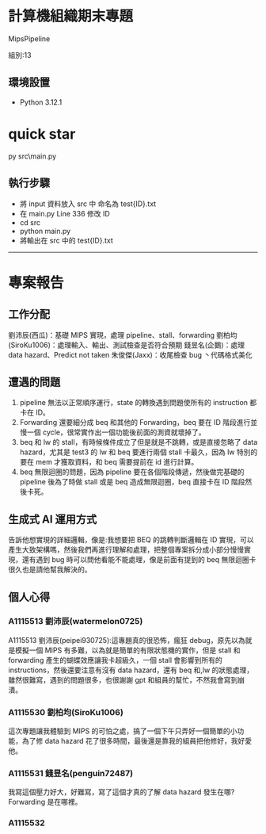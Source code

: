 # 計算機組織期末專題

MipsPipeline

組別:13

## 環境設置

- Python 3.12.1

# quick star

py src\main.py

## 執行步驟

- 將 input 資料放入 src 中 命名為 test{ID}.txt
- 在 main.py Line 336 修改 ID
- cd src
- python main.py
- 將輸出在 src 中的 test{ID}.txt

---

# 專案報告

## 工作分配

劉沛辰(西瓜)：基礎 MIPS 實現，處理 pipeline、stall、forwarding
劉柏均(SiroKu1006)：處理輸入、輸出、測試檢查是否符合預期
錢昱名(企鵝)：處理 data hazard、Predict not taken
朱俊傑(Jaxx)：收尾檢查 bug 丶代碼格式美化

## 遭遇的問題

1. pipeline 無法以正常順序運行，state 的轉換遇到問題使所有的 instruction 都卡在 ID。
2. Forwarding 還要細分成 beq 和其他的 Forwarding，beq 要在 ID 階段進行並慢一個 cycle，很常實作出一個功能後前面的測資就壞掉了。
3. beq 和 lw 的 stall，有時候條件成立了但是就是不跳轉，或是直接忽略了 data hazard，尤其是 test3 的 lw 和 beq 要進行兩個 stall 卡最久，因為 lw 特別的要在 mem 才獲取資料，和 beq 需要提前在 id 進行計算。
4. beq 無限迴圈的問題，因為 pipeline 要在各個階段傳遞，然後做完基礎的 pipeline 後為了時做 stall 或是 beq 造成無限迴圈，beq 直接卡在 ID 階段然後卡死。

## 生成式 AI 運用方式

告訴他想實現的詳細邏輯，像是:我想要把 BEQ 的跳轉判斷邏輯在 ID 實現，可以產生大致架構嗎，然後我們再進行理解和處理，把整個專案拆分成小部分慢慢實現，還有遇到 bug 時可以問他看能不能處理，像是前面有提到的 beq 無限迴圈卡很久也是請他幫我解決的。

## 個人心得

### A1115513 劉沛辰(watermelon0725)

A1115513 劉沛辰(peipei930725):這專題真的很恐怖，瘋狂 debug，原先以為就是模擬一個 MIPS 有多難，以為就是簡單的有限狀態機的實作，但是 stall 和 forwarding 產生的蝴蝶效應讓我卡超級久，一個 stall 會影響到所有的 instructions，然後還要注意有沒有 data hazard，還有 beq 和,lw 的狀態處理，雖然很難寫，遇到的問題很多，也很謝謝 gpt 和組員的幫忙，不然我會寫到崩潰。

### A1115530 劉柏均(SiroKu1006)

這次專題讓我體驗到 MIPS 的可怕之處，搞了一個下午只弄好一個簡單的小功能，為了修 data hazard 花了很多時間，最後還是靠我的組員把他修好，我好愛他。

### A1115531 錢昱名(penguin72487)

我寫這個壓力好大，好難寫，寫了這個才真的了解 data hazard 發生在哪? Forwarding 是在哪裡。

### A1115532
